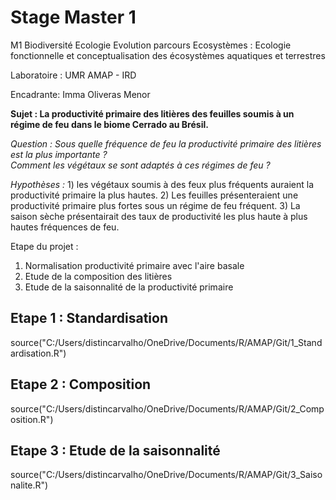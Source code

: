 # Stage Master 1

M1 Biodiversité Ecologie Evolution parcours Ecosystèmes : Ecologie fonctionnelle et conceptualisation des écosystèmes aquatiques et terrestres

Laboratoire : UMR AMAP - IRD

Encadrante: Imma Oliveras Menor

**Sujet : La productivité primaire des litières des feuilles soumis à un régime de feu dans le biome Cerrado au Brésil.**

*Question :* *Sous quelle fréquence de feu la productivité primaire des litières est la plus importante ?*\
*Comment les végétaux se sont adaptés à ces régimes de feu ?*

*Hypothèses :* 1) les végétaux soumis à des feux plus fréquents auraient la productivité primaire la plus hautes. 2) Les feuilles présenteraient une productivité primaire plus fortes sous un régime de feu fréquent. 3) La saison sèche présentairait des taux de productivité les plus haute à plus hautes fréquences de feu.

Etape du projet :

1)  Normalisation productivité primaire avec l'aire basale
2)  Etude de la composition des litières
3)  Etude de la saisonnalité de la productivité primaire

## Etape 1 : Standardisation

source("C:/Users/distincarvalho/OneDrive/Documents/R/AMAP/Git/1_Standardisation.R")

## Etape 2 : Composition 

source("C:/Users/distincarvalho/OneDrive/Documents/R/AMAP/Git/2_Composition.R")

## Etape 3 : Etude de la saisonnalité 

source("C:/Users/distincarvalho/OneDrive/Documents/R/AMAP/Git/3_Saisonalite.R")
